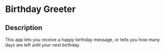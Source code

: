 # Birthday Greeter

## Description

This app lets you receive a happy birthday message, or tells you how many days
are left until your next birthday.
